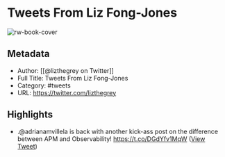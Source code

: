 # Tweets From Liz Fong-Jones

![rw-book-cover](https://pbs.twimg.com/profile_images/1148962581786353664/3gqWJOPm.jpg)

## Metadata
- Author: [[@lizthegrey on Twitter]]
- Full Title: Tweets From Liz Fong-Jones
- Category: #tweets
- URL: https://twitter.com/lizthegrey

## Highlights
- .@adrianamvillela is back with another kick-ass post on the difference between APM and Observability! https://t.co/DGdYfv1MqW ([View Tweet](https://twitter.com/lizthegrey/status/1493918847140655105))
